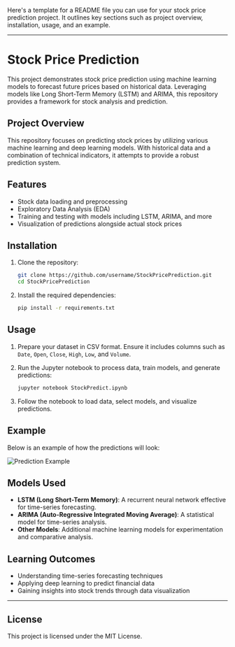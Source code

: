 Here's a template for a README file you can use for your stock price prediction project. It outlines key sections such as project overview, installation, usage, and an example.

---

# Stock Price Prediction

This project demonstrates stock price prediction using machine learning models to forecast future prices based on historical data. Leveraging models like Long Short-Term Memory (LSTM) and ARIMA, this repository provides a framework for stock analysis and prediction.

## Project Overview

This repository focuses on predicting stock prices by utilizing various machine learning and deep learning models. With historical data and a combination of technical indicators, it attempts to provide a robust prediction system.

## Features

- Stock data loading and preprocessing
- Exploratory Data Analysis (EDA)
- Training and testing with models including LSTM, ARIMA, and more
- Visualization of predictions alongside actual stock prices

## Installation

1. Clone the repository:

   ```bash
   git clone https://github.com/username/StockPricePrediction.git
   cd StockPricePrediction
   ```

2. Install the required dependencies:

   ```bash
   pip install -r requirements.txt
   ```

## Usage

1. Prepare your dataset in CSV format. Ensure it includes columns such as `Date`, `Open`, `Close`, `High`, `Low`, and `Volume`.

2. Run the Jupyter notebook to process data, train models, and generate predictions:

   ```bash
   jupyter notebook StockPredict.ipynb
   ```

3. Follow the notebook to load data, select models, and visualize predictions.

## Example

Below is an example of how the predictions will look:

![Prediction Example](example.png)

## Models Used

- **LSTM (Long Short-Term Memory)**: A recurrent neural network effective for time-series forecasting.
- **ARIMA (Auto-Regressive Integrated Moving Average)**: A statistical model for time-series analysis.
- **Other Models**: Additional machine learning models for experimentation and comparative analysis.

## Learning Outcomes

- Understanding time-series forecasting techniques
- Applying deep learning to predict financial data
- Gaining insights into stock trends through data visualization

---

## License

This project is licensed under the MIT License.

